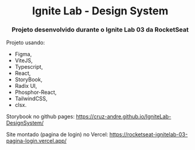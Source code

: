 <h1 align="center">Ignite Lab - Design System</h1>
<h3 align="center">Projeto desenvolvido durante o Ignite Lab 03 da RocketSeat</h3>

Projeto usando:
- Figma,
- ViteJS,
- Typescript,
- React,
- StoryBook,
- Radix UI,
- Phosphor-React, 
- TailwindCSS,
- clsx.


Storybook no github pages: https://cruz-andre.github.io/IgniteLab-DesignSystem/

Site montado (pagina de login) no Vercel: https://rocketseat-ignitelab-03-pagina-login.vercel.app/
